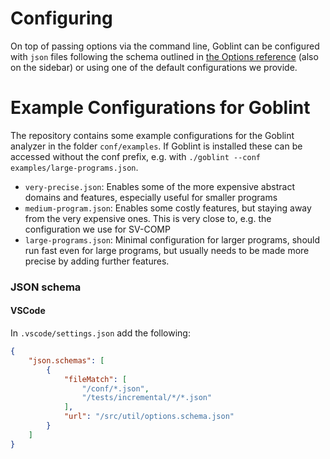 # Configuring

On top of passing options via the command line, Goblint can be configured with `json` files following the schema outlined in [the Options reference](../../jsfh/options.schema.html) (also on the sidebar)
or using one of the default configurations we provide.

# Example Configurations for Goblint

The repository contains some example configurations for the Goblint analyzer in the folder `conf/examples`. If Goblint is installed these can
be accessed without the conf prefix, e.g. with `./goblint --conf examples/large-programs.json`.

- `very-precise.json`: Enables some of the more expensive abstract domains and features, especially useful for smaller programs
- `medium-program.json`: Enables some costly features, but staying away from the very expensive ones. This is very close to, e.g. the configuration we use for SV-COMP
- `large-programs.json`: Minimal configuration for larger programs, should run fast even for large programs, but usually needs to be made more precise by adding further features.

### JSON schema

#### VSCode
In `.vscode/settings.json` add the following:
```json
{
    "json.schemas": [
        {
            "fileMatch": [
                "/conf/*.json",
                "/tests/incremental/*/*.json"
            ],
            "url": "/src/util/options.schema.json"
        }
    ]
}
```
